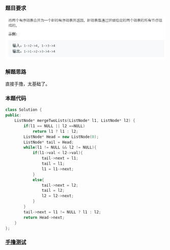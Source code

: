 ### 题目要求

![](./pic/21.png)

### 解题思路

直接手撸，太基础了。

### 本题代码

```c++
class Solution {
public:
    ListNode* mergeTwoLists(ListNode* l1, ListNode* l2) {
        if(l1 == NULL || l2 ==NULL)
            return l1 ? l1 : l2;
        ListNode* Head = new ListNode(0);
        ListNode* tail = Head;
        while(l1 != NULL && l2 != NULL){
            if(l1->val < l2->val){
                tail->next = l1;
                tail = l1;
                l1 = l1->next;
            }
            else{
                tail->next = l2;
                tail = l2;
                l2 = l2->next;
            }
        }
        tail->next = l1 != NULL ? l1 : l2;
        return Head->next;
    }
};
```

### [手撸测试](<https://leetcode-cn.com/problems/merge-two-sorted-lists/>) 

